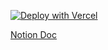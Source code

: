 [![Deploy with Vercel](https://vercel.com/button)](https://vercel.com/new/clone?repository-url=https%3A%2F%2Fgithub.com%2Fsebasptsch%2Fprogsoc-react-workshop&repository-name=ProgsocReact&project-name=Progsoc+React+Workshop)

[Notion Doc](https://invincible-aluminum-01b.notion.site/React-Workshop-71b3a82705364357ac14d3e131f0e1f0)
